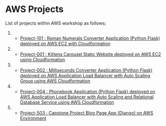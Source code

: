 # AWS Projects

List of projects within AWS workshop as follows;

1. - [Project-101 : Roman Numerals Converter Application (Python Flask) deployed on AWS EC2 with Cloudformation](./101-kittens-carousel-static-website-ec2/README.md)

2. - [Project-001 : Kittens Carousel Static Website deployed on AWS EC2 using Cloudformation](./Project-001-Roman-Numerals-Converter/README.md)

3. - [Project-002 : Milliseconds Converter Application (Python Flask) deployed on AWS Application Load Balancer with Auto Scaling Group using AWS Cloudformation](./Project-002-Milliseconds-Converter/README.md)

4. - [Project-004 : Phonebook Application (Python Flask) deployed on AWS Application Load Balancer with Auto Scaling and Relational Database Service using AWS Cloudformation](./Project-004-Phonebook-Application/README.md)

4. - [Project-503 : Capstone Project Blog Page App (Django) on AWS Environment](./Project-503-Capstone-Project-Blog-Page-App-(Django)-on-AWS-Environment/README.md)

